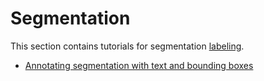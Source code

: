 # Segmentation

This section contains tutorials for segmentation [labeling](../../howtos/layers/labels).

* [Annotating segmentation with text and bounding boxes](annotate_segmentation)

